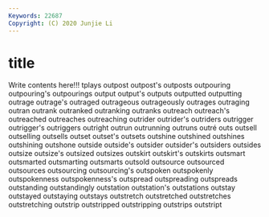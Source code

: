 ```yaml
---
Keywords: 22687
Copyright: (C) 2020 Junjie Li
---
```


# title

Write contents here!!!
tplays 
outpost
outpost's 
outposts 
outpouring 
outpouring's 
outpourings 
output 
output's 
outputs 
outputted 
outputting
outrage 
outrage's 
outraged 
outrageous 
outrageously 
outrages 
outraging 
outran 
outrank 
outranked
outranking 
outranks 
outreach 
outreach's 
outreached 
outreaches 
outreaching 
outrider 
outrider's 
outriders
outrigger 
outrigger's 
outriggers 
outright 
outrun 
outrunning 
outruns 
outré 
outs 
outsell
outselling 
outsells 
outset 
outset's 
outsets 
outshine 
outshined 
outshines 
outshining 
outshone
outside 
outside's 
outsider 
outsider's 
outsiders 
outsides 
outsize 
outsize's 
outsized 
outsizes
outskirt 
outskirt's 
outskirts 
outsmart 
outsmarted 
outsmarting 
outsmarts 
outsold 
outsource 
outsourced
outsources 
outsourcing 
outsourcing's 
outspoken 
outspokenly 
outspokenness 
outspokenness's 
outspread 
outspreading 
outspreads
outstanding 
outstandingly 
outstation 
outstation's 
outstations 
outstay 
outstayed 
outstaying 
outstays 
outstretch
outstretched 
outstretches 
outstretching 
outstrip 
outstripped 
outstripping 
outstrips 
outstript 

